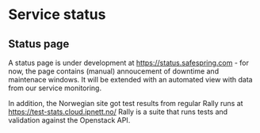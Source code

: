 # Service status

## Status page

A status page is under development at https://status.safespring.com - for now,
the page contains (manual) annoucement of downtime and maintenace windows. It
will be extended with an automated view with data from our service monitoring.

In addition, the Norwegian site got test results from regular Rally runs
at https://test-stats.cloud.ipnett.no/ Rally is a suite that runs tests and
validation against the Openstack API.
